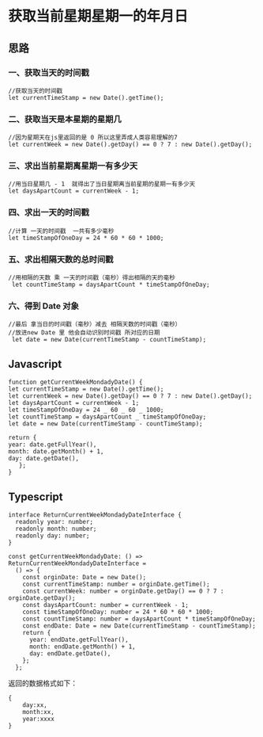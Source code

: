 <header-img title="获取当前星期星期一的年月日" date="2022-01-22"/>

# <my-title textColor_h="rgb(76, 175, 80)" lineColor="rgb(76, 175, 80)" display="none">获取当前星期星期一的年月日</my-title>

## 思路

### 一、获取当天的时间戳

```js:no-line-numbers
//获取当天的时间戳
let currentTimeStamp = new Date().getTime();
```

### 二、获取当天是本星期的星期几

```js:no-line-numbers
//因为星期天在js里返回的是 0 所以这里弄成人类容易理解的7
let currentWeek = new Date().getDay() == 0 ? 7 : new Date().getDay();
```

### 三、求出当前星期离星期一有多少天

```js:no-line-numbers
//用当日星期几 - 1  就得出了当日星期离当前星期的星期一有多少天
let daysApartCount = currentWeek - 1;
```

### 四、求出一天的时间戳

```js:no-line-numbers
//计算 一天的时间戳  一共有多少毫秒
let timeStampOfOneDay = 24 * 60 * 60 * 1000;
```

### 五、求出相隔天数的总时间戳

```js:no-line-numbers
//用相隔的天数 乘 一天的时间戳（毫秒）得出相隔的天的毫秒
 let countTimeStamp = daysApartCount * timeStampOfOneDay;
```

### 六、得到 Date 对象

```js:no-line-numbers
//最后 拿当日的时间戳（毫秒）减去 相隔天数的时间戳（毫秒）
//放进new Date 里 他会自动识别时间戳 所对应的日期
 let date = new Date(currentTimeStamp - countTimeStamp);
```

## <my-title textColor_h="#00c3ff" lineColor="#00c3ff">Javascript</my-title>

```js:no-line-numbers
function getCurrentWeekMondadyDate() {
let currentTimeStamp = new Date().getTime();
let currentWeek = new Date().getDay() == 0 ? 7 : new Date().getDay();
let daysApartCount = currentWeek - 1;
let timeStampOfOneDay = 24 _ 60 _ 60 _ 1000;
let countTimeStamp = daysApartCount _ timeStampOfOneDay;
let date = new Date(currentTimeStamp - countTimeStamp);

return {
year: date.getFullYear(),
month: date.getMonth() + 1,
day: date.getDate(),
   };
}

```

## <my-title textColor_h="#09ff00" lineColor="#09ff00">Typescript</my-title>

```ts:no-line-numbers
interface ReturnCurrentWeekMondadyDateInterface {
  readonly year: number;
  readonly month: number;
  readonly day: number;
}

const getCurrentWeekMondadyDate: () => ReturnCurrentWeekMondadyDateInterface =
  () => {
    const orginDate: Date = new Date();
    const currentTimeStamp: number = orginDate.getTime();
    const currentWeek: number = orginDate.getDay() == 0 ? 7 : orginDate.getDay();
    const daysApartCount: number = currentWeek - 1;
    const timeStampOfOneDay: number = 24 * 60 * 60 * 1000;
    const countTimeStamp: number = daysApartCount * timeStampOfOneDay;
    const endDate: Date = new Date(currentTimeStamp - countTimeStamp);
    return {
      year: endDate.getFullYear(),
      month: endDate.getMonth() + 1,
      day: endDate.getDate(),
    };
  };
```

<tips type="warn">
<template v-slot:title>
小蝣说：
</template>
返回的数据格式如下：
</tips>

```js:no-line-numbers
{
    day:xx,
    month:xx,
    year:xxxx
}
```

<ClientOnly>
<comment/>
</ClientOnly>

<my-code/>
